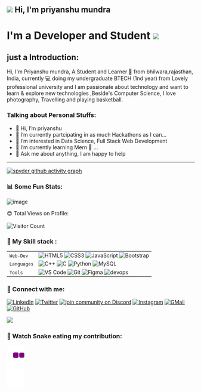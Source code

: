 ##  <img src="https://raw.githubusercontent.com/MartinHeinz/MartinHeinz/master/wave.gif" width="30px"> Hi, I'm priyanshu mundra

# I'm a Developer and Student <img src="https://media.giphy.com/media/WtTnAfZn6aVJfBzlN3/giphy.gif" width="50">
    



## just a Introduction:

Hi, I'm Priyanshu mundra, A Student and Learner 🚀 from bhilwara,rajasthan, India, currently 💻 doing my undergraduate BTECH (1nd year) from Lovely professional university and I am passionate about technology and want to learn & explore new technologies ,Beside's Computer Science, I love photography, Travelling and playing basketball.




### Talking about Personal Stuffs:

- 👋 Hi, I’m priyanshu
- 👀 I’m currently partcipating in as much Hackathons as I can...
- 👀 I’m interested in Data Science, Full Stack Web Development
- 🌱 I’m currently learning Mern 🤟 ...
- 💬 Ask me about anything, I am happy to help


---

[![spyder github activity graph](https://activity-graph.herokuapp.com/graph?username=spyder15&theme=react-dark)](https://github.com/Spyder15)


### 📊 Some Fun Stats:
![image](https://github-readme-stats.vercel.app/api?username=spyder15&&show_icons=true&title_color=ffff88ff&icon_color=bb2acf&text_color=daf7dc&bg_color=151515)


😍 Total Views on Profile:<br><br>
![Visitor Count](https://profile-counter.glitch.me/priyanshumundra/count.svg)



### 🍁 My Skill stack :

|               |           |
|       ---     |    ---    |
| `Web-Dev`     | ![HTML5](https://img.shields.io/badge/-HTML5-CC2400?style=for-the-badge&logo=html5&logoColor=white) ![CSS3](https://img.shields.io/badge/-CSS3-E24800?style=for-the-badge&logo=css3) ![JavaScript](https://img.shields.io/badge/-JavaScript-FE7601?style=for-the-badge&logo=javascript) ![Bootstrap](https://img.shields.io/badge/bootstrap-FE9A00?style=for-the-badge&logo=bootstrap&logoColor=white)|
| `Languages`   | ![C++](https://img.shields.io/badge/-C++-034D9A?style=for-the-badge&logo=c%2B%2B) ![C](https://img.shields.io/badge/-C-034D9A?style=for-the-badge&logo=c%2B%2B) ![Python](https://img.shields.io/badge/-Python-1F65AC?style=for-the-badge&logo=Python&logoColor=white) ![MySQL](https://img.shields.io/badge/-MySQL-307BBD?style=for-the-badge&logo=mysql&logoColor=white)|
| `Tools`       | ![VS Code](https://img.shields.io/badge/Visual_Studio_Code-5D1A60?style=for-the-badge&logo=visual%20studio%20code&logoColor=white) ![Git](https://img.shields.io/badge/Git-682181?style=for-the-badge&logo=git&logoColor=white) ![Figma](https://img.shields.io/badge/figma-%23F24E1E.svg?style=for-the-badge&logo=figma&logoColor=white) ![devops](https://img.shields.io/badge/-devops-034D9A?style=for-the-badge&logo=devops%2B%2B)|
                  


### 🤝 Connect with me:

[![LinkedIn](https://img.shields.io/badge/LinkedIn-0077B5?style=for-the-badge&logo=linkedin&logoColor=white)](https://www.linkedin.com/in/priyanshu-mundra-b66626216/)
[![Twitter](https://img.shields.io/badge/Twitter-1DA1F2?style=for-the-badge&logo=twitter&logoColor=white)](https://twitter.com/Mundr1Priyanshu)
[![join community on Discord](https://img.shields.io/badge/Discord-7289DA?style=for-the-badge&logo=discord&logoColor=white)](https://discord.gg/KqsYTwFfEk)
[![Instagram](https://img.shields.io/badge/Instagram-E4405F?style=for-the-badge&logo=instagram&logoColor=white)](https://www.instagram.com/mundra__priyanshu/)
[![GMail](https://img.shields.io/badge/Gmail-D14836?style=for-the-badge&logo=gmail&logoColor=white)](mailto:mundrapriyanshu15@gmail.com)
[![GitHub](https://img.shields.io/badge/GitHub-100000?style=for-the-badge&logo=github&logoColor=white)](https://github.com/Spyder15)


![](https://raw.githubusercontent.com/halfrost/halfrost/master/icons/header_.png)



### 🐍 Watch Snake eating my contribution:
![snake gif](https://github.com/spyder15/spyder15/blob/output/github-contribution-grid-snake.gif)





